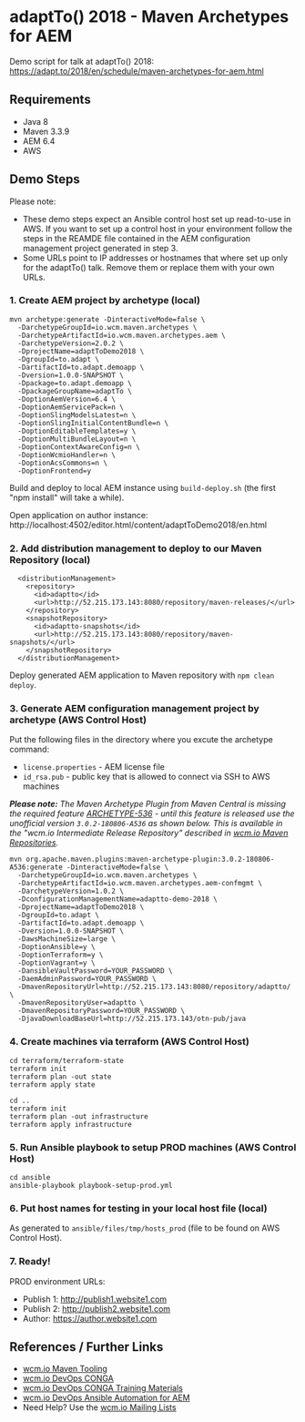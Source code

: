 adaptTo() 2018 - Maven Archetypes for AEM
=========================================

Demo script for talk at adaptTo() 2018:<br/>
https://adapt.to/2018/en/schedule/maven-archetypes-for-aem.html


Requirements
------------

* Java 8
* Maven 3.3.9
* AEM 6.4
* AWS


Demo Steps
----------

Please note:

* These demo steps expect an Ansible control host set up read-to-use in AWS. If you want to set up a control host in your environment follow the steps in the REAMDE file contained in the AEM configuration management project generated in step 3.
* Some URLs point to IP addresses or hostnames that where set up only for the adaptTo() talk. Remove them or replace them with your own URLs.


### 1. Create AEM project by archetype (local)

```
mvn archetype:generate -DinteractiveMode=false \
  -DarchetypeGroupId=io.wcm.maven.archetypes \
  -DarchetypeArtifactId=io.wcm.maven.archetypes.aem \
  -DarchetypeVersion=2.0.2 \
  -DprojectName=adaptToDemo2018 \
  -DgroupId=to.adapt \
  -DartifactId=to.adapt.demoapp \
  -Dversion=1.0.0-SNAPSHOT \
  -Dpackage=to.adapt.demoapp \
  -DpackageGroupName=adaptTo \
  -DoptionAemVersion=6.4 \
  -DoptionAemServicePack=n \
  -DoptionSlingModelsLatest=n \
  -DoptionSlingInitialContentBundle=n \
  -DoptionEditableTemplates=y \
  -DoptionMultiBundleLayout=n \
  -DoptionContextAwareConfig=n \
  -DoptionWcmioHandler=n \
  -DoptionAcsCommons=n \
  -DoptionFrontend=y
```

Build and deploy to local AEM instance using `build-deploy.sh` (the first "npm install" will take a while).

Open application on author instance: http://localhost:4502/editor.html/content/adaptToDemo2018/en.html


### 2. Add distribution management to deploy to our Maven Repository (local)

```
  <distributionManagement>
    <repository>
      <id>adaptto</id>
      <url>http://52.215.173.143:8080/repository/maven-releases/</url>
    </repository>
    <snapshotRepository>
      <id>adaptto-snapshots</id>
      <url>http://52.215.173.143:8080/repository/maven-snapshots/</url>
    </snapshotRepository>
  </distributionManagement>
 ```

Deploy generated AEM application to Maven repository with `npm clean deploy`.


### 3. Generate AEM configuration management project by archetype (AWS Control Host)

Put the following files in the directory where you excute the archetype command:

* `license.properties` - AEM license file
* `id_rsa.pub` - public key that is allowed to connect via SSH to AWS machines

_**Please note:** The Maven Archetype Plugin from Maven Central is missing the required feature [ARCHETYPE-536](https://issues.apache.org/jira/browse/ARCHETYPE-536) - until this feature is released use the unofficial version `3.0.2-180806-A536` as shown below. This is available in the "wcm.io Intermediate Release Repository" described in [wcm.io Maven Repositories](http://wcm.io/maven.html)._

```
mvn org.apache.maven.plugins:maven-archetype-plugin:3.0.2-180806-A536:generate -DinteractiveMode=false \
  -DarchetypeGroupId=io.wcm.maven.archetypes \
  -DarchetypeArtifactId=io.wcm.maven.archetypes.aem-confmgmt \
  -DarchetypeVersion=1.0.2 \
  -DconfigurationManagementName=adaptto-demo-2018 \
  -DprojectName=adaptToDemo2018 \
  -DgroupId=to.adapt \
  -DartifactId=to.adapt.demoapp \
  -Dversion=1.0.0-SNAPSHOT \
  -DawsMachineSize=large \
  -DoptionAnsible=y \
  -DoptionTerraform=y \
  -DoptionVagrant=y \
  -DansibleVaultPassword=YOUR_PASSWORD \
  -DaemAdminPassword=YOUR_PASSWORD \
  -DmavenRepositoryUrl=http://52.215.173.143:8080/repository/adaptto/ \
  -DmavenRepositoryUser=adaptto \
  -DmavenRepositoryPassword=YOUR_PASSWORD \
  -DjavaDownloadBaseUrl=http://52.215.173.143/otn-pub/java
```

### 4. Create machines via terraform (AWS Control Host)

```
cd terraform/terraform-state
terraform init
terraform plan -out state
terraform apply state

cd ..
terraform init
terraform plan -out infrastructure
terraform apply infrastructure
```

### 5. Run Ansible playbook to setup PROD machines (AWS Control Host)

```
cd ansible
ansible-playbook playbook-setup-prod.yml
```

### 6. Put host names for testing in your local host file (local)

As generated to `ansible/files/tmp/hosts_prod` (file to be found on AWS Control Host).


### 7. Ready!

PROD environment URLs:

* Publish 1: http://publish1.website1.com
* Publish 2: http://publish2.website1.com
* Author: https://author.website1.com


References / Further Links
--------------------------

* [wcm.io Maven Tooling](http://wcm.io/tooling/maven/)
* [wcm.io DevOps CONGA](http://devops.wcm.io/conga/)
* [wcm.io DevOps CONGA Training Materials](http://training.wcm.io/conga/)
* [wcm.io DevOps Ansible Automation for AEM](http://devops.wcm.io/ansible-aem/)
* Need Help? Use the [wcm.io Mailing Lists](http://wcm.io/mailing-lists.html)
